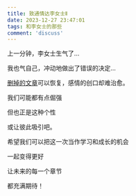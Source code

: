 ```yaml
---
title: 致通情达李女士Ⅱ
date: 2023-12-27 23:47:01
tags: 和李女士的那些
comment: 'discuss'
---
```

上一分钟，李女士生气了...
<!--more-->

我也气自己，冲动地做出了错误的决定...

[删掉的文章](https://yanxiao.me/2023/09/05/ToMissLee/)可以恢复，感情的创口却难治愈。

我们可能都有点倔强

但也正是这种个性

或让彼此吸引吧。

希望我们可以把这一次当作学习和成长的机会

一起变得更好

让未来的每一个章节

都充满期待！

